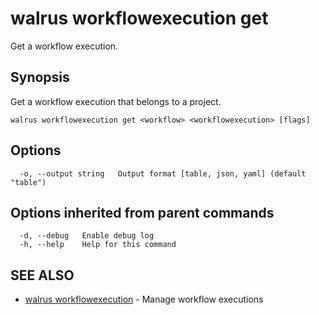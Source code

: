 # walrus workflowexecution get

Get a workflow execution.

## Synopsis

Get a workflow execution that belongs to a project.

```
walrus workflowexecution get <workflow> <workflowexecution> [flags]
```

## Options

```
  -o, --output string   Output format [table, json, yaml] (default "table")
```

## Options inherited from parent commands

```
  -d, --debug   Enable debug log
  -h, --help    Help for this command
```

## SEE ALSO

* [walrus workflowexecution](walrus_workflowexecution)	 - Manage workflow executions

